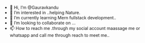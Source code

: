 - 👋 Hi, I’m @Gauravkandu
- 👀 I’m interested in ..helping Nature.
- 🌱 I’m currently learning Mern fullstack development..
- 💞️ I’m looking to collaborate on ...
- 📫 How to reach me .through my social account maassage me or whatsapp and call me through reach to meet me..

<!---
Gkkandu/Gkkandu is a ✨ special ✨ repository because its `README.md` (this file) appears on your GitHub profile.
You can click the Preview link to take a look at your changes.
--->
